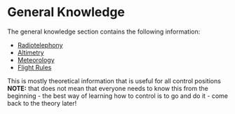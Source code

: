 # General Knowledge

The general knowledge section contains the following information:

- [Radiotelephony](./radiotelephony.md)
- [Altimetry](./altimetry.md)
- [Meteorology](./meteorology.md)
- [Flight Rules](./flight_rules.md)

This is mostly theoretical information that is useful for all control positions **NOTE:** that does not mean that everyone needs to know this from the beginning - the best way of learning how to control is to go and do it - come back to the theory later!